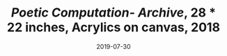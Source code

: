 ---
layout: allprojectdetail
title:  <i>Poetic Computation- Archive</i>, 28 * 22 inches, Acrylics on canvas, 2018
type: image
date:   2019-07-30
image: 201907_taeyoonstudiovisit_27.jpg
meta: Photo by Joe Swide
orientation:
alt-text: Wires and electronic parts on the Poetic Computation- Archive
categories: all-paintings
Permalink: paintings/archive
---